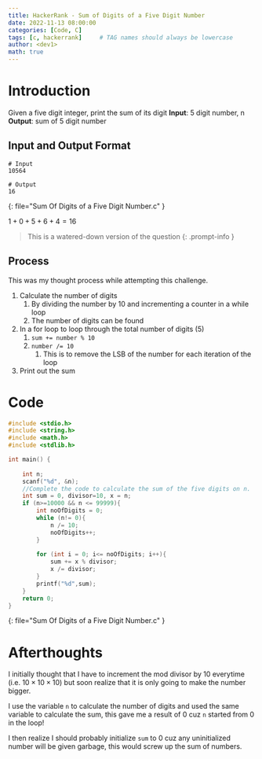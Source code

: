 ```yaml
---
title: HackerRank - Sum of Digits of a Five Digit Number
date: 2022-11-13 08:00:00 
categories: [Code, C]
tags: [c, hackerrank]     # TAG names should always be lowercase
author: <dev1>
math: true
---
```


# Introduction
Given a five digit integer, print the sum of its digit
**Input**: 5 digit number, n
**Output**: sum of 5 digit number

## Input and Output Format

```
# Input
10564

# Output
16
```
{: file="Sum Of Digits of a Five Digit Number.c" }

$1+0+5+6+4=16$

> This is a watered-down version of the question
{: .prompt-info }


## Process
This was my thought process while attempting this challenge. 

1. Calculate the number of digits
	1. By dividing the number by 10 and incrementing a counter in a while loop
	2. The number of digits can be found
2. In a for loop to loop through the total number of digits (5)
	1. `sum += number % 10`
	2. `number /= 10 `
		1. This is to remove the LSB of the number for each iteration of the loop
3. Print out the sum


# Code

```c
#include <stdio.h>
#include <string.h>
#include <math.h>
#include <stdlib.h>

int main() {
	
    int n;
    scanf("%d", &n);
    //Complete the code to calculate the sum of the five digits on n.
    int sum = 0, divisor=10, x = n;
    if (n>=10000 && n <= 99999){
        int noOfDigits = 0;
        while (n!= 0){
            n /= 10;
            noOfDigits++;
        }
        
        for (int i = 0; i<= noOfDigits; i++){
            sum += x % divisor;
            x /= divisor;
        }
        printf("%d",sum);
    }
    return 0;
}
```
{: file="Sum Of Digits of a Five Digit Number.c" }

# Afterthoughts
I initially thought that I have to increment the mod divisor by 10 everytime (i.e. $10 \times 10 \times 10$) but soon realize that it is only going to make the number bigger.

I use the variable `n` to calculate the number of digits and used the same variable to calculate the sum, this gave me a result of 0 cuz `n` started from 0 in the loop!

I then realize I should probably initialize `sum` to 0 cuz any uninitialized number will be given garbage, this would screw up the sum of numbers.